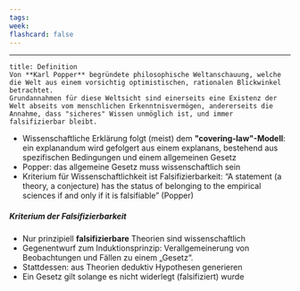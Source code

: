 ```yaml
---
tags:
week:
flashcard: false
---
```

***

```ad-important
title: Definition
Von **Karl Popper** begründete philosophische Weltanschauung, welche die Welt aus einem vorsichtig optimistischen, rationalen Blickwinkel betrachtet.
Grundannahmen für diese Weltsicht sind einerseits eine Existenz der Welt abseits vom menschlichen Erkenntnisvermögen, andererseits die Annahme, dass "sicheres" Wissen unmöglich ist, und immer falsifizierbar bleibt.
```

- Wissenschaftliche Erklärung folgt (meist) dem **"covering-law"-Modell**: ein explanandum wird gefolgert aus einem explanans, bestehend aus spezifischen Bedingungen und einem allgemeinen Gesetz
- Popper: das allgemeine Gesetz muss wissenschaftlich sein
- Kriterium für Wissenschaftlichkeit ist Falsifizierbarkeit: “A statement (a theory, a conjecture) has the status of belonging to the empirical sciences if and only if it is falsifiable” (Popper)

##### Kriterium der Falsifizierbarkeit
- Nur prinzipiell **falsifizierbare** Theorien sind wissenschaftlich
- Gegenentwurf zum Induktionsprinzip: Verallgemeinerung von Beobachtungen und Fällen zu einem „Gesetz“.
- Stattdessen: aus Theorien deduktiv Hypothesen generieren
- Ein Gesetz gilt solange es nicht widerlegt (falsifiziert) wurde